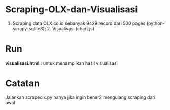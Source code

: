 # Scraping-OLX-dan-Visualisasi
1. Scraping data OLX.co.id sebanyak 9429 record dari 500 pages (python-scrapy-sqlite3); 2. Visualisasi (chart.js)

# Run
<b>visualisasi.html</b> : untuk menampilkan hasil visualisasi

# Catatan
Jalankan scrapeolx.py hanya jika ingin benar2 mengulang scraping dari awal
